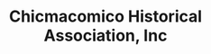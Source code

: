 ---
layout: repo
title: "Chicmacomico Historical Association, Inc"
id: 5512
permalink: repos/5512/
---